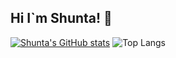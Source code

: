 ## Hi I`m Shunta! 👋
[![Shunta's GitHub stats](https://github-readme-stats.vercel.app/api?username=Shunta-Hatady)](https://github.com/anuraghazra/github-readme-stats)
![Top Langs](https://github-readme-stats.vercel.app/api/top-langs/?username=Shunta-Hatady&layout=compact)



<!--
**Shunta-Hatady/Shunta-Hatady** is a ✨ _special_ ✨ repository because its `README.md` (this file) appears on your GitHub profile.

Here are some ideas to get you started:

- 🔭 I’m currently working on ...
- 🌱 I’m currently learning ...
- 👯 I’m looking to collaborate on ...
- 🤔 I’m looking for help with ...
- 💬 Ask me about ...
- 📫 How to reach me: ...
- 😄 Pronouns: ...
- ⚡ Fun fact: ...
-->
